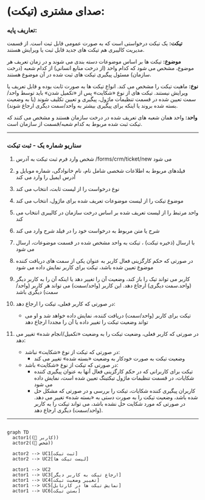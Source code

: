 # صدای مشتری (تیکت):

### تعاریف پایه:

**تیکت:**
یک تیکت درخواستی است که به صورت عمومی قابل ثبت است. از قسمت مدیریت کالیبری هم تیکت های جدید قابل ثبت یا ویرایش هستند.

**موضوع:**
تیکت ها بر اساس موضوعات دسته بندی می شوند و در زمان تعریف هر موضوع، مشخص می شود که کدام واحد (از درخت منابع انسانی) از کدام شعبه (درخت سازمان) مسئول پیگیری تیکت های ثبت شده در آن موضوع هستند.

**نوع:**
ماهیت تیکت را مشخص می کند. انواع تیکت ها به صورت ثابت بوده و قابل تعریف یا ویرایش نیستند. تیکت های از نوع «شکایت» پس از «تکمیل شدن» باید توسط واحد/سمت تعیین شده در قسمت تنظیمات ماژول، پیگیری و تعیین تکلیف شوند (یا به وضعیت بسته شده بروند یا اینکه برای پیگیری بیشتر به واحد/سمت دیگری ارجاع شوند).

**واحد:**
واحد همان شعبه های تعریف شده در درخت سازمان هستند و مشخص می کنند که تیکت ثبت شده مربوط به کدام شعبه/قسمت از سازمان است.

---

### سناریو شماره یک - ثبت تیکت

1. شخص وارد فرم ثبت تیکت به آدرس /forms/crm/ticket/new می شود

2. فیلدهای مربوط به اطلاعات شخصی شامل نام، نام خانوادگی، شماره موبایل و آدرس ایمیل را وارد می کند

3. نوع درخواست را از لیست ثابت، انتخاب می کند

4. موضوع تیکت را از لیست موضوعات تعریف شده برای ماژول، انتخاب می کند

5. واحد مرتبط را از لیست تعریف شده بر اساس درخت سازمان در کالیبری انتخاب می کند

6. شرح یا متن مربوط به درخواست خود را در فیلد شرح وارد می کند

7. با ارسال (ذخیره تیکت) ، تیکت به واحد مشخص شده در قسمت موضوعات، ارسال می شود

8. در صورتی که حکم کارگزینی فعال کاربر به عنوان یکی از سمت های دریافت کننده موضوع تعیین شده باشد، تیکت برای کاربر نمایش داده می شود

9. کاربر می تواند تیک را باز کند، وضعیت آن را تغییر دهد یا اینکه آن را به کاربر دیگر (واحد.سمت دیگری) ارجاع دهد. این کاربر (واحد/سمت) می تواند هر کاربر (واحد/سمت) دیگری باشد

10. در صورتی که کاربر فعلی، تیکت را ارجاع دهد:
    - تیکت برای کاربر (واحد/سمت) دریافت کننده، نمایش داده خواهد شد و او می تواند وضعیت تیکت را تغییر داده یا آن را مجددا ارجاع دهد

11. در صورتی که کاربر فعلی، وضعیت تیکت را به وضعیت «تکمیل/انجام شده» تغییر می دهد:
    - در صورتی که تیکت از نوع «شکایت» نباشد:
        * وضعیت تیکت به صورت خودکار به وضعیت «بسته شده» تغییر می کند
    - در صورتی که تیکت از نوع «شکایت» باشد:
        * تیکت برای کاربرانی که در حکم کارگزینی فعال آنها به عنوان پیگیری کننده شکایات، در قسمت تنظیمات ماژول تیکتینگ تعیین شده است، نمایش داده می شود
        * کاربران پیگیری کننده شکایات، تیکت را بررسی و در صورتی که مشکل حل شده باشد، وضعیت تیکت را به صورت دستی به «بسته شده» تغییر می دهد. در صورتی که مورد شکایت حل نشده باشد، می تواند تیکت را به کاربر (واحد/سمت) دیگری ارجاع دهد.


---

```mermaid

graph TD
  actor1((👤 کاربر))
  actor2((🙋 شخص))

  actor2 --> UC1[ثبت تیکت]
  actor2 --> UC2[لیست تیکت ها]

  actor1 --> UC2
  actor1 --> UC3[ارجاع تیکت به کاربر دیگر]
  actor1 --> UC4[تغییر وضعیت تیکت]
  actor1 --> UC5[نمایش تیکت ها در کارتابل]
  actor1 --> UC6[بستن تیکت]

```
